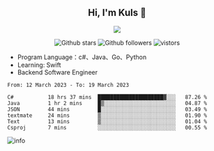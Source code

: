 <h2 align="center"> Hi, I'm Kuls 👋 </h2>
<p align="center">
    <p align="center">
        <img src=" https://avatars.githubusercontent.com/u/42165104?s=460&u=5c7fbf0bce7d4b38a15a44676e6f64b529e47598&v=4"/>
    </p>
    <p align="center">
      <img src="https://img.shields.io/github/stars/hellokuls?style=social" alt="Github stars" />
      <img src="https://img.shields.io/github/followers/hellokuls?style=social" alt="Github followers" />
      <img src="https://visitor-badge.glitch.me/badge?page_id=hellokuls.readme" alt="vistors" />
    </p>
</p>

- Program Language：c#、Java、Go、Python
- Learning: Swift
- Backend Software Engineer

<!--START_SECTION:waka-->

```text
From: 12 March 2023 - To: 19 March 2023

C#           18 hrs 37 mins  █████████████████████▓░░░   87.26 %
Java         1 hr 2 mins     █▒░░░░░░░░░░░░░░░░░░░░░░░   04.87 %
JSON         44 mins         █░░░░░░░░░░░░░░░░░░░░░░░░   03.49 %
textmate     24 mins         ▒░░░░░░░░░░░░░░░░░░░░░░░░   01.90 %
Text         13 mins         ▒░░░░░░░░░░░░░░░░░░░░░░░░   01.04 %
Csproj       7 mins          ░░░░░░░░░░░░░░░░░░░░░░░░░   00.55 %
```

<!--END_SECTION:waka-->

![info](https://github-readme-stats.vercel.app/api?username=hellokuls&show_icons=true&count_private=true&hide=prs&theme=default_repocard)


